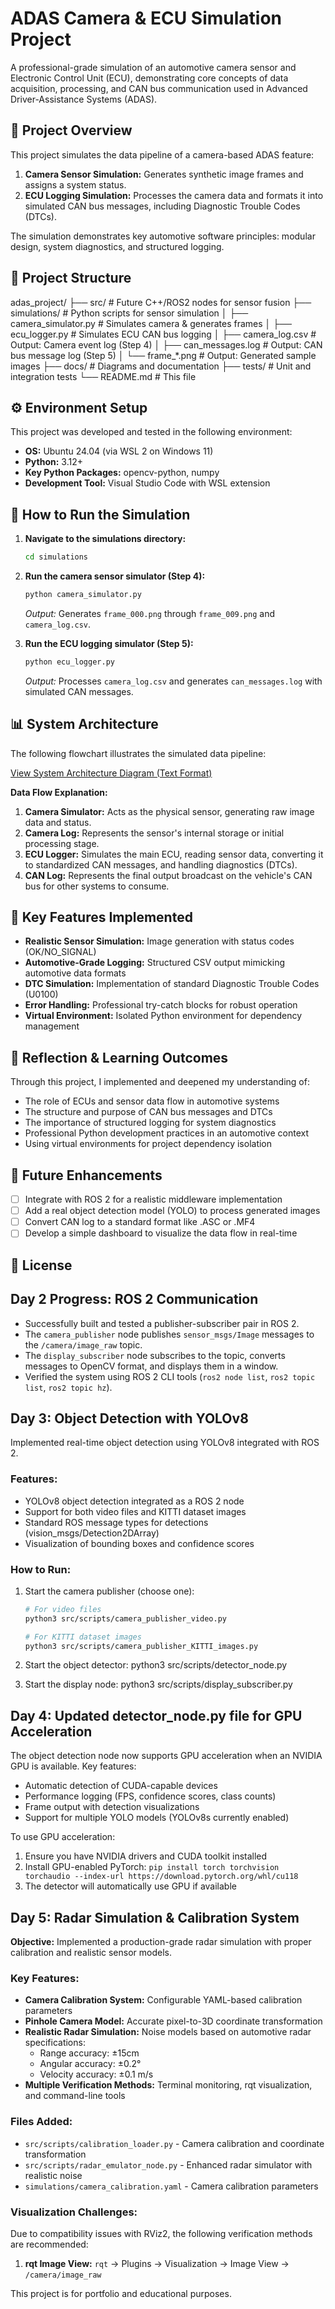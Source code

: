 # ADAS Camera & ECU Simulation Project

A professional-grade simulation of an automotive camera sensor and Electronic Control Unit (ECU), demonstrating core concepts of data acquisition, processing, and CAN bus communication used in Advanced Driver-Assistance Systems (ADAS).

## 🚀 Project Overview

This project simulates the data pipeline of a camera-based ADAS feature:
1.  **Camera Sensor Simulation:** Generates synthetic image frames and assigns a system status.
2.  **ECU Logging Simulation:** Processes the camera data and formats it into simulated CAN bus messages, including Diagnostic Trouble Codes (DTCs).

The simulation demonstrates key automotive software principles: modular design, system diagnostics, and structured logging.

## 📁 Project Structure
adas_project/
├── src/ # Future C++/ROS2 nodes for sensor fusion
├── simulations/ # Python scripts for sensor simulation
│ ├── camera_simulator.py # Simulates camera & generates frames
│ ├── ecu_logger.py # Simulates ECU CAN bus logging
│ ├── camera_log.csv # Output: Camera event log (Step 4)
│ ├── can_messages.log # Output: CAN bus message log (Step 5)
│ └── frame_*.png # Output: Generated sample images
├── docs/ # Diagrams and documentation
├── tests/ # Unit and integration tests
└── README.md # This file

## ⚙️ Environment Setup

This project was developed and tested in the following environment:
- **OS:** Ubuntu 24.04 (via WSL 2 on Windows 11)
- **Python:** 3.12+
- **Key Python Packages:** opencv-python, numpy
- **Development Tool:** Visual Studio Code with WSL extension

## 🧪 How to Run the Simulation

1.  **Navigate to the simulations directory:**
    ```bash
    cd simulations
    ```

2.  **Run the camera sensor simulator (Step 4):**
    ```bash
    python camera_simulator.py
    ```
    *Output:* Generates `frame_000.png` through `frame_009.png` and `camera_log.csv`.

3.  **Run the ECU logging simulator (Step 5):**
    ```bash
    python ecu_logger.py
    ```
    *Output:* Processes `camera_log.csv` and generates `can_messages.log` with simulated CAN messages.

## 📊 System Architecture

The following flowchart illustrates the simulated data pipeline:

[View System Architecture Diagram (Text Format)](./docs/architecture.txt)

**Data Flow Explanation:**
1.  **Camera Simulator:** Acts as the physical sensor, generating raw image data and status.
2.  **Camera Log:** Represents the sensor's internal storage or initial processing stage.
3.  **ECU Logger:** Simulates the main ECU, reading sensor data, converting it to standardized CAN messages, and handling diagnostics (DTCs).
4.  **CAN Log:** Represents the final output broadcast on the vehicle's CAN bus for other systems to consume.

## 🔧 Key Features Implemented

- **Realistic Sensor Simulation:** Image generation with status codes (OK/NO_SIGNAL)
- **Automotive-Grade Logging:** Structured CSV output mimicking automotive data formats
- **DTC Simulation:** Implementation of standard Diagnostic Trouble Codes (U0100)
- **Error Handling:** Professional try-catch blocks for robust operation
- **Virtual Environment:** Isolated Python environment for dependency management

## 📝 Reflection & Learning Outcomes

Through this project, I implemented and deepened my understanding of:

- The role of ECUs and sensor data flow in automotive systems
- The structure and purpose of CAN bus messages and DTCs
- The importance of structured logging for system diagnostics
- Professional Python development practices in an automotive context
- Using virtual environments for project dependency isolation

## 🚧 Future Enhancements

- [ ] Integrate with ROS 2 for a realistic middleware implementation
- [ ] Add a real object detection model (YOLO) to process generated images
- [ ] Convert CAN log to a standard format like .ASC or .MF4
- [ ] Develop a simple dashboard to visualize the data flow in real-time

## 📄 License

## Day 2 Progress: ROS 2 Communication
- Successfully built and tested a publisher-subscriber pair in ROS 2.
- The `camera_publisher` node publishes `sensor_msgs/Image` messages to the `/camera/image_raw` topic.
- The `display_subscriber` node subscribes to the topic, converts messages to OpenCV format, and displays them in a window.
- Verified the system using ROS 2 CLI tools (`ros2 node list`, `ros2 topic list`, `ros2 topic hz`).

## Day 3: Object Detection with YOLOv8

Implemented real-time object detection using YOLOv8 integrated with ROS 2.

### Features:
- YOLOv8 object detection integrated as a ROS 2 node
- Support for both video files and KITTI dataset images
- Standard ROS message types for detections (vision_msgs/Detection2DArray)
- Visualization of bounding boxes and confidence scores

### How to Run:
1. Start the camera publisher (choose one):
   ```bash
   # For video files
   python3 src/scripts/camera_publisher_video.py
   
   # For KITTI dataset images
   python3 src/scripts/camera_publisher_KITTI_images.py

2. Start the object detector:
   python3 src/scripts/detector_node.py

3. Start the display node:
   python3 src/scripts/display_subscriber.py


## Day 4: Updated detector_node.py file for GPU Acceleration

The object detection node now supports GPU acceleration when an NVIDIA GPU is available. Key features:

- Automatic detection of CUDA-capable devices
- Performance logging (FPS, confidence scores, class counts)
- Frame output with detection visualizations
- Support for multiple YOLO models (YOLOv8s currently enabled)

To use GPU acceleration:
1. Ensure you have NVIDIA drivers and CUDA toolkit installed
2. Install GPU-enabled PyTorch: `pip install torch torchvision torchaudio --index-url https://download.pytorch.org/whl/cu118`
3. The detector will automatically use GPU if available

## Day 5: Radar Simulation & Calibration System

**Objective:** Implemented a production-grade radar simulation with proper calibration and realistic sensor models.

### Key Features:
- **Camera Calibration System:** Configurable YAML-based calibration parameters
- **Pinhole Camera Model:** Accurate pixel-to-3D coordinate transformation
- **Realistic Radar Simulation:** Noise models based on automotive radar specifications:
  - Range accuracy: ±15cm
  - Angular accuracy: ±0.2°
  - Velocity accuracy: ±0.1 m/s
- **Multiple Verification Methods:** Terminal monitoring, rqt visualization, and command-line tools

### Files Added:
- `src/scripts/calibration_loader.py` - Camera calibration and coordinate transformation
- `src/scripts/radar_emulator_node.py` - Enhanced radar simulator with realistic noise
- `simulations/camera_calibration.yaml` - Camera calibration parameters

### Visualization Challenges:
Due to compatibility issues with RViz2, the following verification methods are recommended:
1. **rqt Image View:** `rqt` → Plugins → Visualization → Image View → `/camera/image_raw`



This project is for portfolio and educational purposes.
